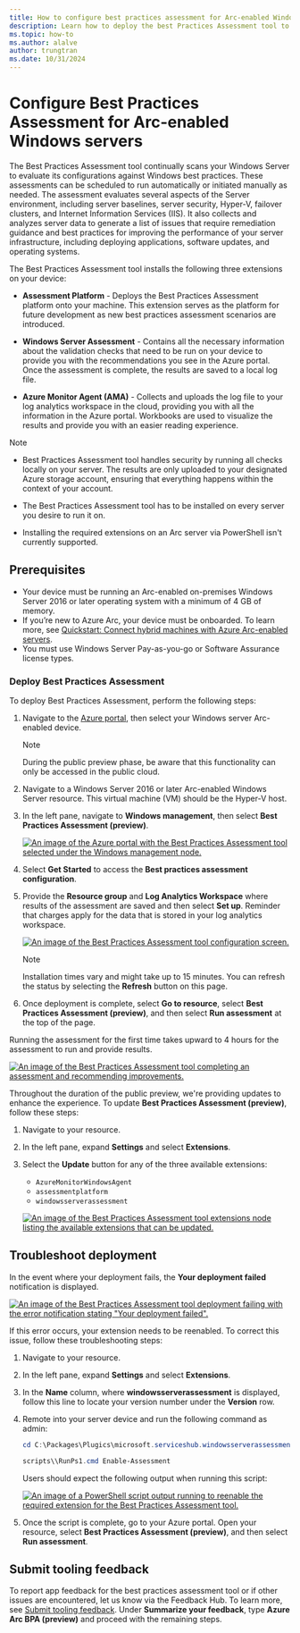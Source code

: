 ```yaml
---
title: How to configure best practices assessment for Arc-enabled Windows servers
description: Learn how to deploy the best Practices Assessment tool to evaluate your servers by identifying and providing guidance on areas for improvement for Arc-enabled Windows servers and Azure VMs.
ms.topic: how-to
ms.author: alalve
author: trungtran
ms.date: 10/31/2024
---
```


# Configure Best Practices Assessment for Arc-enabled Windows servers

The Best Practices Assessment tool continually scans your Windows Server to evaluate its configurations against Windows best practices. These assessments can be scheduled to run automatically or initiated manually as needed. The assessment evaluates several aspects of the Server environment, including server baselines, server security, Hyper-V, failover clusters, and Internet Information Services (IIS). It also collects and analyzes server data to generate a list of issues that require remediation guidance and best practices for improving the performance of your server infrastructure, including deploying applications, software updates, and operating systems.

The Best Practices Assessment tool installs the following three extensions on your device:

- **Assessment Platform** - Deploys the Best Practices Assessment platform onto your machine. This extension serves as the platform for future development as new best practices assessment scenarios are introduced.

- **Windows Server Assessment** - Contains all the necessary information about the validation checks that need to be run on your device to provide you with the recommendations you see in the Azure portal. Once the assessment is complete, the results are saved to a local log file.

- **Azure Monitor Agent (AMA)** - Collects and uploads the log file to your log analytics workspace in the cloud, providing you with all the information in the Azure portal. Workbooks are used to visualize the results and provide you with an easier reading experience.

> [!NOTE]
>
> - Best Practices Assessment tool handles security by running all checks locally on your server. The results are only uploaded to your designated Azure storage account, ensuring that everything happens within the context of your account.
>
> - The Best Practices Assessment tool has to be installed on every server you desire to run it on.
>
> - Installing the required extensions on an Arc server via PowerShell isn't currently supported.

## Prerequisites

- Your device must be running an Arc-enabled on-premises Windows Server 2016 or later operating system with a minimum of 4 GB of memory.
- If you’re new to Azure Arc, your device must be onboarded. To learn more, see [Quickstart: Connect hybrid machines with Azure Arc-enabled servers](/azure/azure-arc/servers/learn/quick-enable-hybrid-vm).
- You must use Windows Server Pay-as-you-go or Software Assurance license types.

### Deploy Best Practices Assessment

To deploy Best Practices Assessment, perform the following steps:

1. Navigate to the [Azure portal](https://portal.azure.com/), then select your Windows server Arc-enabled device.
  
   > [!NOTE]
   > During the public preview phase, be aware that this functionality can only be accessed in the public cloud.

1. Navigate to a Windows Server 2016 or later Arc-enabled Windows Server resource. This virtual machine (VM) should be the Hyper-V host.
1. In the left pane, navigate to **Windows management**, then select **Best Practices Assessment (preview)**.

   [ ![An image of the Azure portal with the Best Practices Assessment tool selected under the Windows management node.](../media/azure-arc/azure-arc-best-practices-assessment-tool.png)](../media/azure-arc/azure-arc-best-practices-assessment-tool.png#lightbox)

1. Select **Get Started** to access the **Best practices assessment configuration**.
1. Provide the **Resource group** and **Log Analytics Workspace** where results of the assessment are saved and then select **Set up**. Reminder that charges apply for the data that is stored in your log analytics workspace.

   [ ![An image of the Best Practices Assessment tool configuration screen.](../media/azure-arc/azure-arc-best-practices-assessment-configuration.png)](../media/azure-arc/azure-arc-best-practices-assessment-configuration.png#lightbox)

   > [!NOTE]
   > Installation times vary and might take up to 15 minutes. You can refresh the status by selecting the **Refresh** button on this page.

1. Once deployment is complete, select **Go to resource**, select **Best Practices Assessment (preview)**, and then select **Run assessment** at the top of the page.

Running the assessment for the first time takes upward to 4 hours for the assessment to run and provide results.

   [ ![An image of the Best Practices Assessment tool completing an assessment and recommending improvements.](../media/azure-arc/azure-arc-best-practices-assessment-recommendation.png)](../media/azure-arc/azure-arc-best-practices-assessment-recommendation.png#lightbox)

Throughout the duration of the public preview, we're providing updates to enhance the experience. To update **Best Practices Assessment (preview)**, follow these steps:

1. Navigate to your resource.
1. In the left pane, expand **Settings** and select **Extensions**.
1. Select the **Update** button for any of the three available extensions:

   - `AzureMonitorWindowsAgent`
   - `assessmentplatform`
   - `windowsserverassessment`

   [ ![An image of the Best Practices Assessment tool extensions node listing the available extensions that can be updated.](../media/azure-arc/azure-arc-best-practices-assessment-update-extensions.png)](../media/azure-arc/azure-arc-best-practices-assessment-update-extensions.png#lightbox)

## Troubleshoot deployment

In the event where your deployment fails, the **Your deployment failed** notification is displayed.

[ ![An image of the Best Practices Assessment tool deployment failing with the error notification stating "Your deployment failed".](../media/azure-arc/azure-arc-best-practices-assessment-error.png)](../media/azure-arc/azure-arc-best-practices-assessment-error.png#lightbox)

If this error occurs, your extension needs to be reenabled. To correct this issue, follow these troubleshooting steps:

1. Navigate to your resource.
1. In the left pane, expand **Settings** and select **Extensions**.
1. In the **Name** column, where **windowsserverassessment** is displayed, follow this line to locate your version number under the **Version** row.
1. Remote into your server device and run the following command as admin:

   ```powershell
   cd C:\Packages\Plugics\microsoft.serviceshub.windowsserverassessment\<VersionNumber>

   scripts\\RunPs1.cmd Enable-Assessment
   ```

   Users should expect the following output when running this script:

   [ ![An image of a PowerShell script output running to reenable the required extension for the Best Practices Assessment tool.](../media/azure-arc/azure-arc-best-practices-assessment-powershell-script.png)](../media/azure-arc/azure-arc-best-practices-assessment-powershell-script.png#lightbox)

1. Once the script is complete, go to your Azure portal. Open your resource, select **Best Practices Assessment (preview)**, and then select **Run assessment**.

## Submit tooling feedback

To report app feedback for the best practices assessment tool or if other issues are encountered, let us know via the Feedback Hub. To learn more, see [Submit tooling feedback](azure-arc-azure-site-recovery-for-windows-server.md#submit-tooling-feedback). Under **Summarize your feedback**, type **Azure Arc BPA (preview)** and proceed with the remaining steps.
